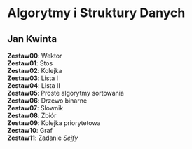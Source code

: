Algorytmy i Struktury Danych
============================

Jan Kwinta
----------
  

**Zestaw00**: Wektor  
**Zestaw01**: Stos  
**Zestaw02**: Kolejka  
**Zestaw03**: Lista I  
**Zestaw04**: Lista II  
**Zestaw05**: Proste algorytmy sortowania  
**Zestaw06**: Drzewo binarne  
**Zestaw07**: Słownik  
**Zestaw08**: Zbiór  
**Zestaw09**: Kolejka priorytetowa  
**Zestaw10**: Graf  
**Zestaw11**: Zadanie *Sejfy*  

